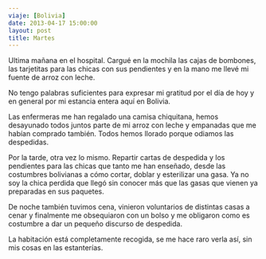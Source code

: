 ```yaml
---
viaje: [Bolivia]
date: 2013-04-17 15:00:00
layout: post
title: Martes
---
```

Ultima mañana en el hospital. Cargué en la mochila las cajas de bombones, las tarjetitas para las chicas con sus pendientes y en la mano me llevé mi fuente de arroz con leche.

No tengo palabras suficientes para expresar mi gratitud por el día de hoy y en general por mi estancia entera aquí en Bolivia.

Las enfermeras me han regalado una camisa chiquitana, hemos desayunado todos juntos parte de mi arroz con leche y empanadas que me habían comprado también. Todos hemos llorado porque odiamos las despedidas.

Por la tarde, otra vez lo mismo. Repartir cartas de despedida y los pendientes para las chicas que tanto me han enseñado, desde las costumbres bolivianas a cómo cortar, doblar y esterilizar una gasa. Ya no soy la chica perdida que llegó sin conocer más que las gasas que vienen ya preparadas en sus paquetes.

De noche también tuvimos cena, vinieron voluntarios de distintas casas a cenar y finalmente me obsequiaron con un bolso y me obligaron como es costumbre a dar un pequeño discurso de despedida.

La habitación está completamente recogida, se me hace raro verla así, sin mis cosas en las estanterías.
